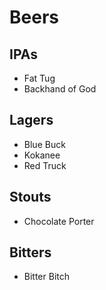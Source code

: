 # Beers

## IPAs
* Fat Tug
* Backhand of God

## Lagers
* Blue Buck
* Kokanee
* Red Truck


## Stouts
* Chocolate Porter


## Bitters
* Bitter Bitch

